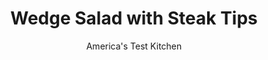 ---
layout: ../../layouts/MarkdownPostLayout.astro
title: Wedge Salad with Steak Tips
author: America's Test Kitchen
pubDate: 2023-03-15
description: "This steakhouse wedge-and-tips dinner—complete with bacon and blue cheese—comes together in about 30 minutes."
image_url: https://res.cloudinary.com/hksqkdlah/image/upload/ar_1:1,c_fill,dpr_2.0,f_auto,fl_lossy.progressive.strip_profile,g_faces:auto,q_auto:low,w_344/SFS_Wedge_Salad_with_Steak_Tips-B_009_ich1y9
tags: ["Main Courses","Vegetables","Beef","Weeknight","Salads","Cookbook Collection"]
calories: 2756
protein: 45
carbohydrates: 8
fats: 
fiber: 1
ingredients: ["1 1/2 pounds, sirloin steak tips, trimmed and cut into 2-inch pieces","1 teaspoon, table salt, divided","3/4 teaspoon, pepper, divided","2 tablespoons, vegetable oil","3/4 cup, plain yogurt","3 ounces, Stilton cheese, crumbled (3⁄4 cup), divided","1 , garlic clove, minced","1 teaspoon, red wine vinegar","1 head, iceberg lettuce (9 ounces), cored and cut into 8 wedges","10 ounces, cherry tomatoes, halved","4 slices, cooked bacon, crumbled into 1⁄2-inch pieces","2 tablespoons, minced fresh chives"]
serves: 4
time: "30 minutes"
instructions: ["Pat steak dry with paper towels and sprinkle with ¾ teaspoon salt and ½ teaspoon pepper. Heat oil in 12-inch skillet over medium-high heat until just smoking. Add steak and cook until meat is well browned on all sides and registers 125 degrees (for medium-rare), about 7 minutes. Transfer to plate, tent with foil, and let rest for 5 minutes.","Meanwhile, whisk yogurt, ½ cup Stilton, garlic, vinegar, remaining ¼ teaspoon salt, and remaining ¼ teaspoon pepper together in bowl.","Arrange lettuce wedges and steak tips on 4 plates and drizzle with dressing. Top with tomatoes, bacon, and remaining ¼ cup Stilton. Sprinkle with chives and season with salt and pepper to taste. Serve."]
nutrition: ["992 mg Potassium","523 mg Phosphorus","257 mg Calcium","3 mg Iron","62 mg Magnesium","967 mg Sodium","7 mg Zinc","51 g Fat","12 mg Niacin (B3)","22 g Monounsaturated","4 g Polyunsaturated","12 mg Vitamin C","176 mg Cholesterol","19 g Saturated","1 g Fiber","61 µg Folate (food)","5 g Sugars","28 µg Vitamin K","305 g Water","8 g Carbs","61 µg Folate equivalent (total)","45 g Protein","2 mg Vitamin E","2 µg Vitamin B12","1 mg Vitamin B6","114 µg Vitamin A","689 kcal Energy","2756 calories"]
notes: "Sirloin steak tips, also known as flap meat, can be sold as whole steaks, cubes, and strips. To ensure uniform pieces, we prefer to purchase whole steaks and cut them ourselves.&nbsp;"
---